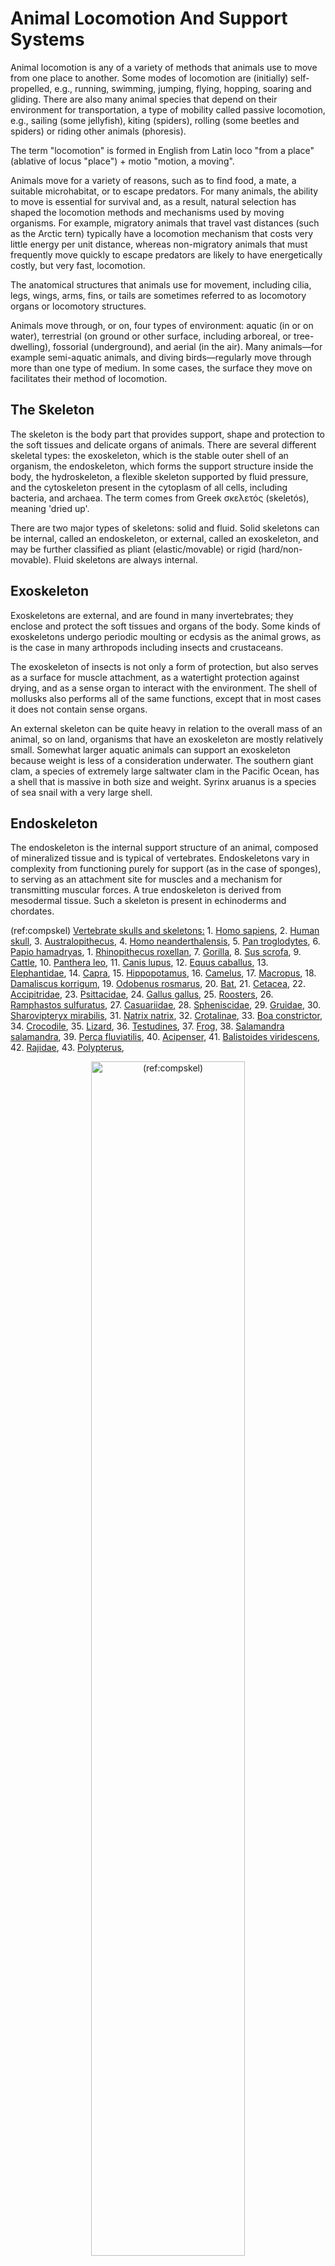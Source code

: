 # Animal Locomotion And Support Systems

Animal locomotion is any of a variety of methods that animals use to move from one place to another. Some modes of locomotion are (initially) self-propelled, e.g., running, swimming, jumping, flying, hopping, soaring and gliding. There are also many animal species that depend on their environment for transportation, a type of mobility called passive locomotion, e.g., sailing (some jellyfish), kiting (spiders), rolling (some beetles and spiders) or riding other animals (phoresis).

The term "locomotion" is formed in English from Latin loco "from a place" (ablative of locus "place") + motio "motion, a moving".

Animals move for a variety of reasons, such as to find food, a mate, a suitable microhabitat, or to escape predators. For many animals, the ability to move is essential for survival and, as a result, natural selection has shaped the locomotion methods and mechanisms used by moving organisms. For example, migratory animals that travel vast distances (such as the Arctic tern) typically have a locomotion mechanism that costs very little energy per unit distance, whereas non-migratory animals that must frequently move quickly to escape predators are likely to have energetically costly, but very fast, locomotion.

The anatomical structures that animals use for movement, including cilia, legs, wings, arms, fins, or tails are sometimes referred to as locomotory organs or locomotory structures.

Animals move through, or on, four types of environment: aquatic (in or on water), terrestrial (on ground or other surface, including arboreal, or tree-dwelling), fossorial (underground), and aerial (in the air). Many animals—for example semi-aquatic animals, and diving birds—regularly move through more than one type of medium. In some cases, the surface they move on facilitates their method of locomotion.

## The Skeleton

The skeleton is the body part that provides support, shape and protection to the soft tissues and delicate organs of animals. There are several different skeletal types: the exoskeleton, which is the stable outer shell of an organism, the endoskeleton, which forms the support structure inside the body, the hydroskeleton, a flexible skeleton supported by fluid pressure, and the cytoskeleton present in the cytoplasm of all cells, including bacteria, and archaea. The term comes from Greek σκελετός (skeletós), meaning 'dried up'.

There are two major types of skeletons: solid and fluid. Solid skeletons can be internal, called an endoskeleton, or external, called an exoskeleton, and may be further classified as pliant (elastic/movable) or rigid (hard/non-movable). Fluid skeletons are always internal.

## Exoskeleton

Exoskeletons are external, and are found in many invertebrates; they enclose and protect the soft tissues and organs of the body. Some kinds of exoskeletons undergo periodic moulting or ecdysis as the animal grows, as is the case in many arthropods including insects and crustaceans.

The exoskeleton of insects is not only a form of protection, but also serves as a surface for muscle attachment, as a watertight protection against drying, and as a sense organ to interact with the environment. The shell of mollusks also performs all of the same functions, except that in most cases it does not contain sense organs.

An external skeleton can be quite heavy in relation to the overall mass of an animal, so on land, organisms that have an exoskeleton are mostly relatively small. Somewhat larger aquatic animals can support an exoskeleton because weight is less of a consideration underwater. The southern giant clam, a species of extremely large saltwater clam in the Pacific Ocean, has a shell that is massive in both size and weight. Syrinx aruanus is a species of sea snail with a very large shell.

## Endoskeleton

The endoskeleton is the internal support structure of an animal, composed of mineralized tissue and is typical of vertebrates. Endoskeletons vary in complexity from functioning purely for support (as in the case of sponges), to serving as an attachment site for muscles and a mechanism for transmitting muscular forces. A true endoskeleton is derived from mesodermal tissue. Such a skeleton is present in echinoderms and chordates.

(ref:compskel) [Vertebrate skulls and skeletons:](https://upload.wikimedia.org/wikipedia/commons/8/87/Skeletons.png) 1. [Homo sapiens](https://commons.wikimedia.org/wiki/File:S,keleton_diagram.svg), 2. [Human skull](https://commons.wikimedia.org/wiki/File:Gray188_skull_left_lateral_index.png), 3. [Australopithecus](https://commons.wikimedia.org/wiki/File:Australopithecus.jpg), 4. [Homo neanderthalensis](https://commons.wikimedia.org/wiki/File:Homo_sapiens_neanderthalensis.jpg), 
5. [Pan troglodytes](https://commons.wikimedia.org/wiki/File:Pan_troglodytes01.jpg), 6. [Papio hamadryas](https://commons.wikimedia.org/wiki/File:Huxley_-_Mans_Place_in_Nature.jpg), 1. [Rhinopithecus roxellan](https://commons.wikimedia.org/wiki/File:Goldstumpfnasen_(Rhinopithecus_roxellana).jpg), 7. [Gorilla](https://commons.wikimedia.org/wiki/File:GorillaSkeleton.jpg), 8. [Sus scrofa](https://commons.wikimedia.org/wiki/File:PigSkelLyd2.png), 9. [Cattle](https://commons.wikimedia.org/wiki/File:Heubach_cattle_skull.jpg), 10. [Panthera leo](https://commons.wikimedia.org/wiki/File:Lion_anatomy_lateral_skeleton_view.jpg), 11. [Canis lupus](https://commons.wikimedia.org/wiki/File:WolfSkelLyd1.png), 12. [Equus caballus](https://commons.wikimedia.org/wiki/File:Horse_bones_ugglan.jpg), 13. [Elephantidae](https://commons.wikimedia.org/wiki/File:ElephantSkelLyd2.png), 14. [Capra](https://commons.wikimedia.org/wiki/File:Goat_anatomy_lateral_skeleton_view.jpg), 15. [Hippopotamus](https://commons.wikimedia.org/wiki/File:HippoSkelLyd2.png), 16. [Camelus](https://commons.wikimedia.org/wiki/File:CamelSkelLyd2.png), 17. [Macropus](https://commons.wikimedia.org/wiki/File:Macropodidae_skeleton.png), 18. [Damaliscus korrigum](https://commons.wikimedia.org/wiki/File:ChausinghaSkullLyd2.png), 19. [Odobenus rosmarus](https://commons.wikimedia.org/wiki/File:WalrusLyd2.png), 20. [Bat](https://commons.wikimedia.org/wiki/File:Fledermaus_(Nycteris_fuliginosis).png), 21. [Cetacea](https://commons.wikimedia.org/wiki/File:GreenlandWhaleLyd3.jpg), 22. [Accipitridae](https://commons.wikimedia.org/wiki/File:Baldeagle-06jul16.jpg), 23. [Psittacidae](https://commons.wikimedia.org/wiki/File:ParrotSkelLyd.jpg), 24. [Gallus gallus](https://commons.wikimedia.org/wiki/File:Furcula.png), 25. [Roosters](https://commons.wikimedia.org/wiki/File:Furcula.png), 26. [Ramphastos sulfuratus](https://commons.wikimedia.org/wiki/File:Toco_toucan_whipsnade.jpg), 27. [Casuariidae](https://commons.wikimedia.org/wiki/File:CassowarySkullLyd4.png), 28. [Spheniscidae](https://commons.wikimedia.org/wiki/File:Skull_alca_torda.jpg), 29. [Gruidae](https://commons.wikimedia.org/wiki/File:Grus_grus_skull.png), 30. [Sharovipteryx mirabilis](https://commons.wikimedia.org/wiki/File:Sharovipteryx_BW.jpg), 31. [Natrix natrix](https://commons.wikimedia.org/wiki/File:Python_gab_fbi.png), 32. [Crotalinae](), 33. [Boa constrictor](https://commons.wikimedia.org/wiki/File:Acrantophis_dumerili.jpg), 34. [Crocodile](https://commons.wikimedia.org/wiki/File:Crocodilelyd5.png), 35. [Lizard](https://commons.wikimedia.org/wiki/File:Pleurodont_jaw_Mivart.png), 36. [Testudines](https://commons.wikimedia.org/wiki/File:SmithTestudoSkeletonTagged.PNG), 37. [Frog](https://commons.wikimedia.org/wiki/File:Rana_skull.png), 38. [Salamandra salamandra](https://commons.wikimedia.org/wiki/File:Albanerpeton_BW.jpg), 39. [Perca fluviatilis](https://commons.wikimedia.org/wiki/File:Pesce_Persico.jpg), 40. [Acipenser](https://commons.wikimedia.org/wiki/File:Sturgeon2.jpg), 41. [Balistoides viridescens](https://commons.wikimedia.org/wiki/Category:Balistoides_viridescens), 42. [Rajidae](https://commons.wikimedia.org/wiki/File:Smooth_skate.jpg), 43. [Polypterus](https://commons.wikimedia.org/wiki/Category:Polypterus), 

<div class="figure" style="text-align: center">
<img src="./figures/locomotion/Skeletons.png" alt="(ref:compskel)" width="70%" />
<p class="caption">(\#fig:skullskeletons)(ref:compskel)</p>
</div>

Pliant skeletons are capable of movement; thus, when stress is applied to the skeletal structure, it deforms and then reverts to its original shape. This skeletal structure is used in some invertebrates, for instance in the hinge of bivalve shells or the mesoglea of cnidarians such as jellyfish. Pliant skeletons are beneficial because only muscle contractions are needed to bend the skeleton; upon muscle relaxation, the skeleton will return to its original shape. Cartilage is one material that a pliant skeleton may be composed of, but most pliant skeletons are formed from a mixture of proteins, polysaccharides, and water. For additional structure or protection, pliant skeletons may be supported by rigid skeletons. Organisms that have pliant skeletons typically live in water, which supports body structure in the absence of a rigid skeleton.

Rigid skeletons are not capable of movement when stressed, creating a strong support system most common in terrestrial animals. Such a skeleton type used by animals that live in water are more for protection (such as barnacle and snail shells) or for fast-moving animals that require additional support of musculature needed for swimming through water. Rigid skeletons are formed from materials including chitin (in arthropods), calcium compounds such as calcium carbonate (in stony corals and mollusks) and silicate (for diatoms and radiolarians).

## Hydrostatic skeleton (hydroskeleton)

A hydrostatic skeleton is a semi-rigid, soft tissue structure filled with liquid under pressure, surrounded by muscles. Longitudinal and circular muscles around their body sectors allow movement by alternate lengthening and contractions along their lengths. A common example of this is the earthworm.

## Organisms with skeletons

The endoskeletons of echinoderms and some other soft-bodied invertebrates such as jellyfish and earthworms are also termed hydrostatic; a body cavity the coelom is filled with coelomic fluid and the pressure from this fluid acts together with the surrounding muscles to change the organism's shape and produce movement.

The skeleton of sponges consists of microscopic calcareous or silicious spicules. The demosponges include 90% of all species of sponges. Their "skeletons" are made of spicules consisting of fibers of the protein spongin, the mineral silica, or both. Where spicules of silica are present, they have a different shape from those in the otherwise similar glass sponges.

The skeleton of the echinoderms, which include, among other things, the starfish, is composed of calcite and a small amount of magnesium oxide. It lies below the epidermis in the mesoderm and is within cell clusters of frame-forming cells. This structure formed is porous and therefore firm and at the same time light. It coalesces into small calcareous ossicles (bony plates), which can grow in all directions and thus can replace the loss of a body part. Connected by joints, the individual skeletal parts can be moved by the muscles.

In most vertebrates, the main skeletal component is referred to as bone. These bones compose a unique skeletal system for each type of animal. Another important component is cartilage which in mammals is found mainly in the joint areas. In other animals, such as the cartilaginous fishes, which include the sharks, the skeleton is composed entirely of cartilage. The segmental pattern of the skeleton is present in all vertebrates (mammals, birds, fish, reptiles and amphibians) with basic units being repeated. This segmental pattern is particularly evident in the vertebral column and the ribcage.

Bones in addition to supporting the body also serve, at the cellular level, as calcium and phosphate storage.

The skeleton, which forms the support structure inside the fish is either made of cartilage as in the (Chondrichthyes), or bones as in the (Osteichthyes). The main skeletal element is the vertebral column, composed of articulating vertebrae which are lightweight yet strong. The ribs attach to the spine and there are no limbs or limb girdles. They are supported only by the muscles. The main external features of the fish, the fins, are composed of either bony or soft spines called rays, which with the exception of the caudal fin (tail fin), have no direct connection with the spine. They are supported by the muscles which compose the main part of the trunk.

The bird skeleton is highly adapted for flight. It is extremely lightweight, yet still strong enough to withstand the stresses of taking off, flying, and landing. One key adaptation is the fusing of bones into single ossifications, such as the pygostyle. Because of this, birds usually have a smaller number of bones than other terrestrial vertebrates. Birds also lack teeth or even a true jaw, instead having evolved a beak, which is far more lightweight. The beaks of many baby birds have a projection called an egg tooth, which facilitates their exit from the amniotic egg.

## The Human Skeleton

The human skeleton consists of both fused and individual bones supported and supplemented by ligaments, tendons, muscles and cartilage. It is composed of around 270 bones at birth – this total decreases to around 206 bones by adulthood after some bones get fused together. The biggest bone in the body is the femur in the upper leg, and the smallest is the stapes bone in the middle ear. In an adult, the skeleton comprises around 14% of the total body weight, and half of this weight is water. The bone mass in the skeleton reaches maximum density around age 21. The human skeleton can be divided into the axial skeleton and the appendicular skeleton. The axial skeleton is formed by the vertebral column, the rib cage, the skull and other associated bones. The appendicular skeleton, which is attached to the axial skeleton, is formed by the shoulder girdle, the pelvic girdle and the bones of the upper and lower limbs.

The human skeleton performs six major functions; support, movement, protection, production of blood cells, storage of minerals, and endocrine regulation.It serves as a scaffold which supports organs, anchors muscles, and protects organs such as the brain, lungs, heart and spinal cord. Although the teeth do not consist of tissue commonly found in bones, the teeth are usually considered as members of the skeletal system. 

Fused bones include those of the pelvis and the cranium. Not all bones are interconnected directly: There are three bones in each middle ear called the ossicles that articulate only with each other. The hyoid bone, which is located in the neck and serves as the point of attachment for the tongue, does not articulate with any other bones in the body, being supported by muscles and ligaments.

(ref:humskelfr) [The human skeleton viewed from the front.](https://commons.wikimedia.org/wiki/File:Human_skeleton_front_en.svg) 

<div class="figure" style="text-align: center">
<img src="./figures/locomotion/Human_skeleton_front_en.svg" alt="(ref:humanskeletonfront)" width="70%" />
<p class="caption">(\#fig:humanskeletonfront)(ref:humanskeletonfront)</p>
</div>

There are 206 bones in the adult human skeleton, although this number depends on whether the pelvic bones (the hip bones on each side) are counted as one or three bones on each side (ilium, ischium, and pubis), whether the coccyx or tail bone is counted as one or four separate bones, and does not count the variable wormian bones between skull sutures. Similarly, the sacrum is usually counted as a single bone, rather than five fused vertebrae. There is also a variable number of small sesamoid bones, commonly found in tendons. The patella or kneecap on each side is an example of a larger sesamoid bone. The patellae are counted in the total, as they are constant. The number of bones varies between individuals and with age – newborn babies have over 270 bones some of which fuse together. These bones are organized into a longitudinal axis, the axial skeleton, to which the appendicular skeleton is attached.

(ref:humskelba) [The human skeleton viewed from the back.](https://commons.wikimedia.org/wiki/File:Human_skeleton_back_en.svg) 

<div class="figure" style="text-align: center">
<img src="./figures/locomotion/Human_skeleton_back_en.svg" alt="(ref:humskelba)" width="70%" />
<p class="caption">(\#fig:humanskeletonback)(ref:humskelba)</p>
</div>


The human skeleton takes 20 years before it is fully developed, and the bones contain marrow, which produces blood cells.

There exist several general differences between the male and female skeletons. The male skeleton, for example, is generally larger and heavier than the female skeleton. In the female skeleton, the bones of the skull are generally less angular. The female skeleton also has wider and shorter breastbone and slimmer wrists. There exist significant differences between the male and female pelvis which are related to the female's pregnancy and childbirth capabilities. The female pelvis is wider and shallower than the male pelvis. Female pelvises also have an enlarged pelvic outlet and a wider and more circular pelvic inlet. The angle between the pubic bones is known to be sharper in males, which results in a more circular, narrower, and near heart-shaped pelvis.

## The Axial Skeleton

The axial skeleton (80 bones) is formed by the vertebral column (32 bones), a part of the rib cage (12 pairs of ribs and the sternum), and the skull (22 bones and 7 associated bones).

(ref:axialsk) [The Axial skeleton](https://commons.wikimedia.org/wiki/File:Axial_skeleton_diagram.svg) consists of the bones in the head and trunk of the human body. It is composed of five parts; the human skull, the ossicles of the inner ear, the hyoid bone of the throat, the chest, and the vertebral column. The axial skeleton and the appendicular skeleton together form the complete skeleton.

<div class="figure" style="text-align: center">
<img src="./figures/locomotion/Axial_skeleton_diagram.svg" alt="(ref:axialsk)" width="70%" />
<p class="caption">(\#fig:axialskeleton)(ref:axialsk)</p>
</div>

The upright posture of humans is maintained by the axial skeleton, which transmits the weight from the head, the trunk, and the upper extremities down to the lower extremities at the hip joints. The bones of the spine are supported by many ligaments. The erector spinae muscles are also supporting and are useful for balance.

## The Appendicular Skeleton

The appendicular skeleton (126 bones) is formed by the pectoral girdles, the upper limbs, the pelvic girdle or pelvis, and the lower limbs. Their functions are to make locomotion possible and to protect the major organs of digestion, excretion and reproduction.

(ref:appendsk) [The appendicular skeleton (red) and the axial skeleton together form the complete skeleton.](https://commons.wikimedia.org/wiki/File:Appendicular_skeleton_diagram.svg) 

<div class="figure" style="text-align: center">
<img src="./figures/locomotion/Appendicular_skeleton_diagram.svg" alt="(ref:appendsk)" width="70%" />
<p class="caption">(\#fig:appendicularskeleton)(ref:appendsk)</p>
</div>

## Bone

A bone is a rigid organ that constitutes part of the vertebrate skeleton in animals. Bones protect the various organs of the body, produce red and white blood cells, store minerals, provide structure and support for the body, and enable mobility. Bones come in a variety of shapes and sizes and have a complex internal and external structure. They are lightweight yet strong and hard, and serve multiple functions.

(ref:longbo) [Structure of a long bone.](https://commons.wikimedia.org/wiki/File:603_Anatomy_of_Long_Bone.jpg) 

<div class="figure" style="text-align: center">
<img src="./figures/locomotion/603_Anatomy_of_Long_Bone.jpg" alt="(ref:longbo)" width="70%" />
<p class="caption">(\#fig:longbone)(ref:longbo)</p>
</div>

(ref:bonecross) [Cross-section of human bone.](https://commons.wikimedia.org/wiki/File:Human_skeleton_back_en.svg) 

<div class="figure" style="text-align: center">
<img src="./figures/locomotion/Bone_cross-section.svg" alt="(ref:bonecross)" width="70%" />
<p class="caption">(\#fig:bonecrossection)(ref:bonecross)</p>
</div>

Bone tissue (osseous tissue) is a hard tissue, a type of dense connective tissue. It has a honeycomb-like matrix internally, which helps to give the bone rigidity. Bone tissue is made up of different types of bone cells. Osteoblasts and osteocytes are involved in the formation and mineralization of bone; osteoclasts are involved in the resorption of bone tissue. Modified (flattened) osteoblasts become the lining cells that form a protective layer on the bone surface. The mineralised matrix of bone tissue has an organic component of mainly collagen called ossein and an inorganic component of bone mineral made up of various salts. Bone tissue is a mineralized tissue of two types, cortical bone and cancellous bone. Other types of tissue found in bones include bone marrow, endosteum, periosteum, nerves, blood vessels and cartilage.

(ref:anotherbonecross) [A cross section of a long bone, showing the internal structure.](https://commons.wikimedia.org/wiki/File:Illu_compact_spongy_bone.jpg) 

<div class="figure" style="text-align: center">
<img src="./figures/locomotion/Illu_compact_spongy_bone.jpg" alt="(ref:anotherbonecross)" width="70%" />
<p class="caption">(\#fig:anotherbonecrossection)(ref:anotherbonecross)</p>
</div>

The Greek word for bone is ὀστέον ("osteon"), hence the many terms that use it as a prefix—such as osteopathy.

Bone is not uniformly solid, but consists of a flexible matrix (about 30%) and bound minerals (about 70%) which are intricately woven and endlessly remodeled by a group of specialized bone cells. Their unique composition and design allows bones to be relatively hard and strong, while remaining lightweight.

Bone matrix is 90 to 95% composed of elastic collagen fibers, also known as ossein, and the remainder is ground substance. The elasticity of collagen improves fracture resistance. The matrix is hardened by the binding of inorganic mineral salt, calcium phosphate, in a chemical arrangement known as calcium hydroxylapatite. It is the bone mineralization that give bones rigidity.

Bone is actively constructed and remodeled throughout life by special bone cells known as osteoblasts and osteoclasts. Within any single bone, the tissue is woven into two main patterns, known as cortical and cancellous bone, and each with different appearance and characteristics.

## Cortical Bone

The hard outer layer of bones is composed of cortical bone, which is also called compact bone as it is much denser than cancellous bone. It forms the hard exterior (cortex) of bones. The cortical bone gives bone its smooth, white, and solid appearance, and accounts for 80% of the total bone mass of an adult human skeleton. It facilitates bone's main functions - to support the whole body, to protect organs, to provide levers for movement, and to store and release chemical elements, mainly calcium. It consists of multiple microscopic columns, each called an osteon or Haversian system. Each column is multiple layers of osteoblasts and osteocytes around a central canal called the haversian canal. Volkmann's canals at right angles connect the osteons together. The columns are metabolically active, and as bone is reabsorbed and created the nature and location of the cells within the osteon will change. Cortical bone is covered by a periosteum on its outer surface, and an endosteum on its inner surface. The endosteum is the boundary between the cortical bone and the cancellous bone. The primary anatomical and functional unit of cortical bone is the osteon.

## Cancellous Bone

Cancellous bone, also called trabecular or spongy bone, is the internal tissue of the skeletal bone and is an open cell porous network. Cancellous bone has a higher surface-area-to-volume ratio than cortical bone and it is less dense. This makes it weaker and more flexible. The greater surface area also makes it suitable for metabolic activities such as the exchange of calcium ions. Cancellous bone is typically found at the ends of long bones, near joints and in the interior of vertebrae. Cancellous bone is highly vascular and often contains red bone marrow where hematopoiesis, the production of blood cells, occurs. The primary anatomical and functional unit of cancellous bone is the trabecula. The trabeculae are aligned towards the mechanical load distribution that a bone experiences within long bones such as the femur. As far as short bones are concerned, trabecular alignment has been studied in the vertebral pedicle. Thin formations of osteoblasts covered in endosteum create an irregular network of spaces, known as trabeculae. Within these spaces are bone marrow and hematopoietic stem cells that give rise to platelets, red blood cells and white blood cells. Trabecular marrow is composed of a network of rod- and plate-like elements that make the overall organ lighter and allow room for blood vessels and marrow. Trabecular bone accounts for the remaining 20% of total bone mass but has nearly ten times the surface area of compact bone.

The words cancellous and trabecular refer to the tiny lattice-shaped units (trabeculae) that form the tissue. It was first illustrated accurately in the engravings of Crisóstomo Martinez.

## The Bone Marrow

Bone marrow, also known as myeloid tissue in red bone marrow, can be found in almost any bone that holds cancellous tissue. In newborns, all such bones are filled exclusively with red marrow or hematopoietic marrow, but as the child ages the hematopoietic fraction decreases in quantity and the fatty/ yellow fraction called marrow adipose tissue (MAT) increases in quantity. In adults, red marrow is mostly found in the bone marrow of the femur, the ribs, the vertebrae and pelvic bones.

## Bone cells

Bone is a metabolically active tissue composed of several types of cells. These cells include osteoblasts, which are involved in the creation and mineralization of bone tissue, osteocytes, and osteoclasts, which are involved in the reabsorption of bone tissue. Osteoblasts and osteocytes are derived from osteoprogenitor cells, but osteoclasts are derived from the same cells that differentiate to form macrophages and monocytes. Within the marrow of the bone there are also hematopoietic stem cells. These cells give rise to other cells, including white blood cells, red blood cells, and platelets.

(ref:bocel) [Bone cells.](https://commons.wikimedia.org/wiki/File:604_Bone_cells.jpg) 

<div class="figure" style="text-align: center">
<img src="./figures/locomotion/604_Bone_cells.jpg" alt="(ref:bocel)" width="70%" />
<p class="caption">(\#fig:bonecells)(ref:bocel)</p>
</div>

## Osteoblast

Osteoblasts are mononucleate bone-forming cells. They are located on the surface of osteon seams and make a protein mixture known as osteoid, which mineralizes to become bone. The osteoid seam is a narrow region of newly formed organic matrix, not yet mineralized, located on the surface of a bone. Osteoid is primarily composed of Type I collagen. Osteoblasts also manufacture hormones, such as prostaglandins, to act on the bone itself. The osteoblast creates and repairs new bone by actually building around itself. First, the osteoblast puts up collagen fibers. These collagen fibers are used as a framework for the osteoblasts' work. The osteoblast then deposits calcium phosphate which is hardened by hydroxide and bicarbonate ions. The brand new bone created by the osteoblast is called osteoid. Once the osteoblast is finished working it is actually trapped inside the bone once it hardens. When the osteoblast becomes trapped, it becomes known as an osteocyte. Other osteoblasts remain on the top of the new bone and are used to protect the underlying bone, these become known as lining cells.

## Osteocyte

Osteocytes are mostly inactive osteoblasts. Osteocytes originate from osteoblasts that have migrated into and become trapped and surrounded by bone matrix that they themselves produced. The spaces they occupy are known as lacunae. Osteocytes have many processes that reach out to meet osteoblasts and other osteocytes probably for the purposes of communication. Osteocytes remain in contact with other cells in the bone through gap junctions—coupled cell processes—which pass through small channels in the bone matrix called the canaliculi.

##Osteoclast

Osteoclasts are very large multinucleate cells that are responsible for the breakdown of bones by the process of bone resorption. New bone is then formed by the osteoblasts. Bone is constantly remodelled by the resorption of osteoclasts and created by osteoblasts. Osteoclasts are large cells with multiple nuclei located on bone surfaces in what are called Howship's lacunae (or resorption pits). These lacunae are the result of surrounding bone tissue that has been reabsorbed. Because the osteoclasts are derived from a monocyte stem-cell lineage, they are equipped with phagocytic-like mechanisms similar to circulating macrophages. Osteoclasts mature and/or migrate to discrete bone surfaces. Upon arrival, active enzymes, such as tartrate resistant acid phosphatase, are secreted against the mineral substrate.[citation needed] The reabsorption of bone by osteoclasts also plays a role in calcium homeostasis.

## Extracellular Matrix

Bones consist of living cells embedded in a mineralized organic matrix. This matrix consists of organic components, mainly type I collagen – "organic" referring to materials produced as a result of the human body – and inorganic components, primarily hydroxyapatite and other salts of calcium and phosphate. Above 30% of the acellular part of bone consists of the organic components, and 70% of salts. The collagen fibers give bone its tensile strength, and the interspersed crystals of hydroxyapatite give bone its compressive strength. These effects are synergistic.

The inorganic composition of bone (bone mineral) is primarily formed from salts of calcium and phosphate, the major salt being hydroxyapatite (Ca10(PO4)6(OH)2). The exact composition of the matrix may be subject to change over time due to nutrition and biomineralization, with the ratio of calcium to phosphate varying between 1.3 and 2.0 (per weight), and trace minerals such as magnesium, sodium, potassium and carbonate also being found.

## The Muscular System

The muscular system is an organ system consisting of skeletal, smooth and cardiac muscles. It permits movement of the body, maintains posture and circulates blood throughout the body. The muscular systems in vertebrates are controlled through the nervous system although some muscles (such as the cardiac muscle) can be completely autonomous. Together with the skeletal system, it forms the musculoskeletal system, which is responsible for movement of the human body.

There are three distinct types of muscles: skeletal muscles, cardiac or heart muscles, and smooth (non-striated) muscles. Muscles provide strength, balance, posture, movement and heat for the body to keep warm.

Skeletal muscles, like other striated muscles, are composed of myocytes, or muscle fibers, which are in turn composed of myofibrils, which are composed of sarcomeres, the basic building block of striated muscle tissue. Upon stimulation by an action potential, skeletal muscles perform a coordinated contraction by shortening each sarcomere. The best proposed model for understanding contraction is the sliding filament model of muscle contraction. Within the sarcomere, actin and myosin fibers overlap in a contractile motion towards each other. Myosin filaments have club-shaped heads that project toward the actin filaments.

Larger structures along the myosin filament called myosin heads are used to provide attachment points on binding sites for the actin filaments. The myosin heads move in a coordinated style; they swivel toward the center of the sarcomere, detach and then reattach to the nearest active site of the actin filament. This is called a ratchet type drive system.

This process consumes large amounts of adenosine triphosphate (ATP), the energy source of the cell. ATP binds to the cross bridges between myosin heads and actin filaments. The release of energy powers the swiveling of the myosin head. When ATP is used, it becomes adenosine diphosphate (ADP), and since muscles store little ATP, they must continuously replace the discharged ADP with ATP. Muscle tissue also contains a stored supply of a fast acting recharge chemical, creatine phosphate, which when necessary can assist with the rapid regeneration of ADP into ATP.

Calcium ions are required for each cycle of the sarcomere. Calcium is released from the sarcoplasmic reticulum into the sarcomere when a muscle is stimulated to contract. This calcium uncovers the actin binding sites. When the muscle no longer needs to contract, the calcium ions are pumped from the sarcomere and back into storage in the sarcoplasmic reticulum.

There are approximately 639 skeletal muscles in the human body.

## Cardiac Muscle

Heart muscles are distinct from skeletal muscles because the muscle fibers are laterally connected to each other. Furthermore, just as with smooth muscles, their movement is involuntary. Heart muscles are controlled by the sinus node influenced by the autonomic nervous system.

## Smooth Muscle

Smooth muscles are controlled directly by the autonomic nervous system and are involuntary, meaning that they are incapable of being moved by conscious thought. Functions such as heartbeat and lungs (which are capable of being willingly controlled, be it to a limited extent) are involuntary muscles but are not smooth muscles.

## Muscle Contraction

Muscle contraction is the activation of tension-generating sites within muscle fibers. In physiology, muscle contraction does not necessarily mean muscle shortening because muscle tension can be produced without changes in muscle length, such as when holding a heavy book or a dumbbell at the same position. The termination of muscle contraction is followed by muscle relaxation, which is a return of the muscle fibers to their low tension-generating state.

At rest, the body produces the majority of its ATP aerobically in the mitochondria without producing lactic acid or other fatiguing byproducts. During exercise, the method of ATP production varies depending on the fitness of the individual as well as the duration and intensity of exercise. At lower activity levels, when exercise continues for a long duration (several minutes or longer), energy is produced aerobically by combining oxygen with carbohydrates and fats stored in the body.

During activity that is higher in intensity, with possible duration decreasing as intensity increases, ATP production can switch to anaerobic pathways, such as the use of the creatine phosphate and the phosphagen system or anaerobic glycolysis. Aerobic ATP production is biochemically much slower and can only be used for long-duration, low-intensity exercise, but produces no fatiguing waste products that can not be removed immediately from the sarcomere and the body, and it results in a much greater number of ATP molecules per fat or carbohydrate molecule. Aerobic training allows the oxygen delivery system to be more efficient, allowing aerobic metabolism to begin quicker. Anaerobic ATP production produces ATP much faster and allows near-maximal intensity exercise, but also produces significant amounts of lactic acid which renders high-intensity exercise unsustainable for more than several minutes. The phosphagen system is also anaerobic. It allows for the highest levels of exercise intensity, but intramuscular stores of phosphocreatine are very limited and can only provide energy for exercises lasting up to ten seconds. Recovery is very quick, with full creatine stores regenerated within five minutes
Muscle contractions can be described based on two variables: length and tension. A muscle contraction is described as isometric if the muscle tension changes but the muscle length remains the same. In contrast, a muscle contraction is isotonic if muscle tension remains the same throughout the contraction. If the muscle length shortens, the contraction is concentric; if the muscle length lengthens, the contraction is eccentric. In natural movements that underlie locomotor activity, muscle contractions are multifaceted as they are able to produce changes in length and tension in a time-varying manner. Therefore, neither length nor tension is likely to remain the same in muscles that contract during locomotor activity.

In vertebrates, skeletal muscle contractions are neurogenic as they require synaptic input from motor neurons to produce muscle contractions. A single motor neuron is able to innervate multiple muscle fibers, thereby causing the fibers to contract at the same time. Once innervated, the protein filaments within each skeletal muscle fiber slide past each other to produce a contraction, which is explained by the sliding filament theory. The contraction produced can be described as a twitch, summation, or tetanus, depending on the frequency of action potentials. In skeletal muscles, muscle tension is at its greatest when the muscle is stretched to an intermediate length as described by the length-tension relationship.

Unlike skeletal muscle, the contractions of smooth and cardiac muscles are myogenic (meaning that they are initiated by the smooth or heart muscle cells themselves instead of being stimulated by an outside event such as nerve stimulation), although they can be modulated by stimuli from the autonomic nervous system. The mechanisms of contraction in these muscle tissues are similar to those in skeletal muscle tissues.

Muscle contractions can be described based on two variables: force and length. Force itself can be differentiated as either tension or load. Muscle tension is the force exerted by the muscle on an object whereas a load is the force exerted by an object on the muscle. When muscle tension changes without any corresponding changes in muscle length, the muscle contraction is described as isometric. If the muscle length changes while muscle tension remains the same, then the muscle contraction is isotonic. In an isotonic contraction, the muscle length can either shorten to produce a concentric contraction or lengthen to produce an eccentric contraction. In natural movements that underlie locomotor activity, muscle contractions are multifaceted as they are able to produce changes in length and tension in a time-varying manner. Therefore, neither length nor tension is likely to remain constant when the muscle is active during locomotor activity.

## Isometric contraction

An isometric contraction of a muscle generates tension without changing length. An example can be found when the muscles of the hand and forearm grip an object; the joints of the hand do not move, but muscles generate sufficient force to prevent the object from being dropped.

## Isotonic contraction

In isotonic contraction, the tension in the muscle remains constant despite a change in muscle length. This occurs when a muscle's force of contraction matches the total load on the muscle.

In vertebrate animals, there are three types of muscle tissues: skeletal, smooth, and cardiac. Skeletal muscle constitutes the majority of muscle mass in the body and is responsible for locomotor activity. Smooth muscle forms blood vessels, gastrointestinal tract, and other areas in the body that produce sustained contractions. Cardiac muscle make up the heart, which pumps blood. Skeletal and cardiac muscles are called striated muscle because of their striped appearance under a microscope, which is due to the highly organized alternating pattern of A bands and I bands.

## Skeletal muscle

Excluding reflexes, all skeletal muscles contractions occur as a result of conscious effort originating in the brain. The brain sends electrochemical signals through the nervous system to the motor neuron that innervates several muscle fibers. In the case of some reflexes, the signal to contract can originate in the spinal cord through a feedback loop with the grey matter. Other actions such as locomotion, breathing, and chewing have a reflex aspect to them: the contractions can be initiated both consciously or unconsciously.

A neuromuscular junction is a chemical synapse formed by the contact between a motor neuron and a muscle fiber. It is the site in which a motor neuron transmits a signal to a muscle fiber to initiate muscle contraction. The sequence of events that results in the depolarization of the muscle fiber at the neuromuscular junction begins when an action potential is initiated in the cell body of a motor neuron, which is then propagated by saltatory conduction along its axon toward the neuromuscular junction. Once it reaches the terminal bouton, the action potential causes a Ca2+
 ion influx into the terminal by way of the voltage-gated calcium channels. The Ca2+
 influx causes synaptic vesicles containing the neurotransmitter acetylcholine to fuse with the plasma membrane, releasing acetylcholine into the synaptic cleft between the motor neuron terminal and the neuromuscular junction of the skeletal muscle fiber. Acetylcholine diffuses across the synapse and binds to and activates nicotinic acetylcholine receptors on the neuromuscular junction. Activation of the nicotinic receptor opens its intrinsic sodium/potassium channel, causing sodium to rush in and potassium to trickle out. As a result, the sarcolemma reverses polarity and its voltage quickly jumps from the resting membrane potential of -90mV to as high as +75mV as sodium enters. The membrane potential then becomes hyperpolarized when potassium exits and is then adjusted back to the resting membrane potential. This rapid fluctuation is called the end-plate potential The voltage-gated ion channels of the sarcolemma next to the end plate open in response to the end plate potential. These voltage-gated channels are sodium and potassium specific and only allow one through. This wave of ion movements creates the action potential that spreads from the motor end plate in all directions. If action potentials stop arriving, then acetylcholine ceases to be released from the terminal bouton. The remaining acetylcholine in the synaptic cleft is either degraded by active acetylcholine esterase or reabsorbed by the synaptic knob and none is left to replace the degraded acetylcholine.

## Excitation-contraction Coupling

Excitation–contraction coupling is the process by which a muscular action potential in the muscle fiber causes the myofibrils to contract. In skeletal muscle, excitation–contraction coupling relies on a direct coupling between key proteins, the sarcoplasmic reticulum (SR) calcium release channel (identified as the ryanodine receptor, RyR) and voltage-gated L-type calcium channels (identified as dihydropyridine receptors, DHPRs). DHPRs are located on the sarcolemma (which includes the surface sarcolemma and the transverse tubules), while the RyRs reside across the SR membrane. The close apposition of a transverse tubule and two SR regions containing RyRs is described as a triad and is predominantly where excitation–contraction coupling takes place. Excitation–contraction coupling occurs when depolarization of skeletal muscle cell results in a muscle action potential, which spreads across the cell surface and into the muscle fiber's network of T-tubules, thereby depolarizing the inner portion of the muscle fiber. Depolarization of the inner portions activates dihydropyridine receptors in the terminal cisternae, which are in close proximity to ryanodine receptors in the adjacent sarcoplasmic reticulum. The activated dihydropyridine receptors physically interact with ryanodine receptors to activate them via foot processes (involving conformational changes that allosterically activates the ryanodine receptors). As the ryanodine receptors open, Ca2+
 is released from the sarcoplasmic reticulum into the local junctional space, which then diffuses into the bulk cytoplasm to cause a calcium spark. Note that the sarcoplasmic reticulum has a large calcium buffering capacity partially due to a calcium-binding protein called calsequestrin. The near synchronous activation of thousands of calcium sparks by the action potential causes a cell-wide increase in calcium giving rise to the upstroke of the calcium transient. The Ca2+
 released into the cytosol binds to Troponin C by the actin filaments, to allow crossbridge cycling, producing force and, in some situations, motion. The sarco/endoplasmic reticulum calcium-ATPase (SERCA) actively pumps Ca2+
 back into the sarcoplasmic reticulum. As Ca2+
 declines back to resting levels, the force declines and relaxation occurs.

## The Sliding Filament Theory

The sliding filament theory describes a process used by muscles to contract. It is a cycle of repetitive events that cause a thin filament to slide over a thick filament and generate tension in the muscle. It was independently developed by Andrew Huxley and Rolf Niedergerke and by Hugh Huxley and Jean Hanson in 1954. Physiologically, this contraction is not uniform across the sarcomere; the central position of the thick filaments becomes unstable and can shift during contraction. However the actions of elastic proteins such as titin are hypothesised to maintain uniform tension across the sarcomere and pull the thick filament into a central position.

## Crossbridge Cycling

Crossbridge cycling is a sequence of molecular events that underlies the sliding filament theory. A crossbridge is a myosin projection, consisting of two myosin heads, that extends from the thick filaments. Each myosin head has two binding sites: one for ATP and another for actin. The binding of ATP to a myosin head detaches myosin from actin, thereby allowing myosin to bind to another actin molecule. Once attached, the ATP is hydrolyzed by myosin, which uses the released energy to move into the "cocked position" whereby it binds weakly to a part of the actin binding site. The remainder of the actin binding site is blocked by tropomyosin. With the ATP hydrolyzed, the cocked myosin head now contains ADP + Pi. Two Ca2+
 ions bind to troponin C on the actin filaments. The troponin-Ca2+
 complex causes tropomyosin to slide over and unblock the remainder of the actin binding site. Unblocking the rest of the actin binding sites allows the two myosin heads to close and myosin to bind strongly to actin. The myosin head then releases the inorganic phosphate and initiates a power stroke, which generates a force of 2 pN. The power stroke moves the actin filament inwards, thereby shortening the sarcomere. Myosin then releases ADP but still remains tightly bound to actin. At the end of the power stroke, ADP is released from the myosin head, leaving myosin attached to actin in a rigor state until another ATP binds to myosin. A lack of ATP would result in the rigor state characteristic of rigor mortis. Once another ATP binds to myosin, the myosin head will again detach from actin and another crossbridges cycle occurs.

Crossbridge cycling is able to continue as long as there are sufficient amounts of ATP and Ca2+
 in the cytoplasm. Termination of crossbridge cycling can occur when Ca2+
 is actively pumped back into the sarcoplasmic reticulum. When Ca2+
 is no longer present on the thin filament, the tropomyosin changes conformation back to its previous state so as to block the binding sites again. The myosin ceases binding to the thin filament, and the muscle relaxes. The Ca2+
 ions leave the troponin molecule in order to maintain the Ca2+
 ion concentration in the sarcoplasm. The active pumping of Ca2+
 ions into the sarcoplasmic reticulum creates a deficiency in the fluid around the myofibrils. This causes the removal of Ca2+
 ions from the troponin. Thus, the tropomyosin-troponin complex again covers the binding sites on the actin filaments and contraction ceases.

The strength of skeletal muscle contractions can be broadly separated into twitch, summation, and tetanus. A twitch is a single contraction and relaxation cycle produced by an action potential within the muscle fiber itself. The time between a stimulus to the motor nerve and the subsequent contraction of the innervated muscle is called the latent period, which usually takes about 10 ms and is caused by the time taken for nerve action potential to propagate, the time for chemical transmission at the neuromuscular junction, then the subsequent steps in excitation-contraction coupling.

If another muscle action potential were to be produced before the complete relaxation of a muscle twitch, then the next twitch will simply sum onto the previous twitch, thereby producing a summation. Summation can be achieved in two ways: frequency summation and multiple fiber summation. In frequency summation, the force exerted by the skeletal muscle is controlled by varying the frequency at which action potentials are sent to muscle fibers. Action potentials do not arrive at muscles synchronously, and, during a contraction, some fraction of the fibers in the muscle will be firing at any given time. In a typical circumstance, when humans are exerting their muscles as hard as they are consciously able, roughly one-third of the fibers in each of those muscles will fire at once, though this ratio can be affected by various physiological and psychological factors (including Golgi tendon organs and Renshaw cells). This 'low' level of contraction is a protective mechanism to prevent avulsion of the tendon—the force generated by a 95% contraction of all fibers is sufficient to damage the body. In multiple fiber summation, if the central nervous system sends a weak signal to contract a muscle, the smaller motor units, being more excitable than the larger ones, are stimulated first. As the strength of the signal increases, more motor units are excited in addition to larger ones, with the largest motor units having as much as 50 times the contractile strength as the smaller ones. As more and larger motor units are activated, the force of muscle contraction becomes progressively stronger. A concept known as the size principle, allows for a gradation of muscle force during weak contraction to occur in small steps, which then become progressively larger when greater amounts of force are required.

Finally, if the frequency of muscle action potentials increases such that the muscle contraction reaches its peak force and plateaus at this level, then the contraction is a tetanus.

Length-tension relationship relates the strength of an isometric contraction to the length of the muscle at which the contraction occurs. Muscles operate with greatest active tension when close to an ideal length (often their resting length). When stretched or shortened beyond this (whether due to the action of the muscle itself or by an outside force), the maximum active tension generated decreases. This decrease is minimal for small deviations, but the tension drops off rapidly as the length deviates further from the ideal. Due to the presence of elastic proteins within a muscle cell (such as titin) and extracellular matrix, as the muscle is stretched beyond a given length, there is an entirely passive tension, which opposes lengthening. Combined together, there is a strong resistance to lengthening an active muscle far beyond the peak of active tension.

Force–velocity relationship relates the speed at which a muscle changes its length (usually regulated by external forces, such as load or other muscles) to the amount of force that it generates. Force declines in a hyperbolic fashion relative to the isometric force as the shortening velocity increases, eventually reaching zero at some maximum velocity. The reverse holds true for when the muscle is stretched – force increases above isometric maximum, until finally reaching an absolute maximum. This intrinsic property of active muscle tissue plays a role in the active damping of joints that are actuated by simultaneously-active opposing muscles. In such cases, the force-velocity profile enhances the force produced by the lengthening muscle at the expense of the shortening muscle. This favoring of whichever muscle returns the joint to equilibrium effectively increases the damping of the joint. Moreover, the strength of the damping increases with muscle force. The motor system can thus actively control joint damping via the simultaneous contraction (co-contraction) of opposing muscle groups.

## Smooth Muscle

Smooth muscles can be divided into two subgroups: single-unit (unitary) and multi-unit. Single-unit smooth muscle cells can be found in the gut and blood vessels. Because these cells are linked together by gap junctions, they are able to contract as a syncytium. Single-unit smooth muscle cells contract myogenically, which can be modulated by the autonomic nervous system.

Unlike single-unit smooth muscle cells, multi-unit smooth muscle cells are found in the muscle of the eye and in the base of hair follicles. Multi-unit smooth muscle cells contract by being separately stimulated by nerves of the autonomic nervous system. As such, they allow for fine control and gradual responses, much like motor unit recruitment in skeletal muscle.

The contractile activity of smooth muscle cells is influenced by multiple inputs such as spontaneous electrical activity, neural and hormonal inputs, local changes in chemical composition, and stretch. This is in contrast to the contractile activity of skeletal muscle cells, which relies on a single neural input. Some types of smooth muscle cells are able to generate their own action potentials spontaneously, which usually occur following a pacemaker potential or a slow wave potential. These action potentials are generated by the influx of extracellular Ca2+
, and not Na+
. Like skeletal muscles, cytosolic Ca2+
 ions are also required for crossbridge cycling in smooth muscle cells.

The two sources for cytosolic Ca2+
 in smooth muscle cells are the extracellular Ca2+
 entering through calcium channels and the Ca2+
 ions that are released from the sarcoplasmic reticulum. The elevation of cytosolic Ca2+
 results in more Ca2+
 binding to calmodulin, which then binds and activates myosin light-chain kinase. The calcium-calmodulin-myosin light-chain kinase complex phosphorylates myosin on the 20 kilodalton (kDa) myosin light chains on amino acid residue-serine 19, initiating contraction and activating the myosin ATPase. Unlike skeletal muscle cells, smooth muscle cells lack troponin, even though they contain the thin filament protein tropomyosin and other notable proteins – caldesmon and calponin. Thus, smooth muscle contractions are initiated by the Ca2+
-activated phosphorylation of myosin rather than Ca2+
 binding to the troponin complex that regulates myosin binding sites on actin like in skeletal and cardiac muscles.

Termination of crossbridge cycling (and leaving the muscle in latch-state) occurs when myosin light chain phosphatase removes the phosphate groups from the myosin heads. Phosphorylation of the 20 kDa myosin light chains correlates well with the shortening velocity of smooth muscle. During this period, there is a rapid burst of energy utilization as measured by oxygen consumption. Within a few minutes of initiation, the calcium level markedly decreases, the 20 kDa myosin light chains' phosphorylation decreases, and energy utilization decreases; however, force in tonic smooth muscle is maintained. During contraction of muscle, rapidly cycling crossbridges form between activated actin and phosphorylated myosin, generating force. It is hypothesized that the maintenance of force results from dephosphorylated "latch-bridges" that slowly cycle and maintain force. A number of kinases such as rho kinase, ZIP kinase, and protein kinase C are believed to participate in the sustained phase of contraction, and Ca2+
 flux may be significant.

Although smooth muscle contractions are myogenic, the rate and strength of their contractions can be modulated by the autonomic nervous system. Postganglionic nerve fibers of parasympathetic nervous system release the neurotransmitter acetylcholine, which binds to muscarinic acetylcholine receptors (mAChRs) on smooth muscle cells. These receptors are metabotropic, or G-protein coupled receptors that initiate a second messenger cascade. Conversely, postganglionic nerve fibers of the sympathetic nervous system release the neurotransmitters epinephrine and norepinephrine, which bind to adrenergic receptors that are also metabotropic. The exact effects on the smooth muscle depend on the specific characteristics of the receptor activated—both parasympathetic input and sympathetic input can be either excitatory (contractile) or inhibitory (relaxing).

## Cardiac muscle

There are two types of cardiac muscle cells: autorhythmic and contractile. Autorhythmic cells do not contract, but instead set the pace of contraction for other cardiac muscle cells, which can be modulated by the autonomic nervous system. In contrast, contractile muscle cells (cardiomyocytes) constitute the majority of the heart muscle and are able to contract.

Unlike skeletal muscle, excitation–contraction coupling in cardiac muscle is thought to depend primarily on a mechanism called calcium-induced calcium release. Though the proteins involved are similar, the L-type calcium channels and ryanodine receptors (RyRs) are not physically coupled. Instead, RyRs are activated by a calcium trigger, which is brought about by the flow of Ca2+
through the L-type calcium channels. Furthermore, cardiac muscle tend to exhibit diad (or dyad) structures, rather than triads.

Excitation-contraction coupling in cardiac muscle cells occurs when an action potential is initiated by pacemaker cells in the sinoatrial node or Atrioventricular node and conducted to all cells in the heart via gap junctions. The action potential travels along the surface membrane into T-tubules (the latter are not seen in all cardiac cell types) and the depolarisation causes extracellular Ca2+
 to enter the cell via L-type calcium channels and possibly sodium-calcium exchanger (NCX) during the early part of the plateau phase. This Ca2+
 influx causes a small local increase in intracellular Ca2+
. The increase in Ca2+
 is detected by ryanodine receptors in the membrane of the sarcoplasmic reticulum, which releases Ca2+
 in a positive feedback physiological response. This positive feedback is known as calcium-induced calcium release and gives rise to calcium sparks (Ca2+
 sparks). The spatial and temporal summation of ~30,000 Ca2+
 sparks gives a cell-wide increase in cytoplasmic calcium concentration. The increase in cytosolic calcium following the flow of calcium through the cell membrane and sarcoplasmic reticulum is moderated by calcium buffers, which bind a large proportion of intracellular calcium. As a result, a large increase in total calcium leads to a relatively small rise in free Ca2+
.

Following systole, intracellular calcium is taken up by the sarco/endoplasmic reticulum ATPase (SERCA) pump back into the sarcoplasmic reticulum ready for the next cycle to begin. Calcium is also ejected from the cell mainly by the sodium-calcium exchanger (NCX) and, to a lesser extent, a plasma membrane calcium ATPase. Some calcium is also taken up by the mitochondria. An enzyme, phospholamban, serves as a brake for SERCA. At low heart rates, phospholamban is active and slows down the activity of the ATPase so that Ca2+
 does not have to leave the cell entirely. At high heart rates, phospholamban is phosphorylated and deactivated thus taking most Ca2+
 from the cytoplasm back into the sarcoplasmic reticulum. Once again, calcium buffers moderate this fall in Ca2+
concentration, permitting a relatively small decrease in free Ca2+
concentration in response to a large change in total calcium. The falling Ca2+
concentration allows the troponin complex to dissociate from the actin filament thereby ending contraction. The heart relaxes, allowing the ventricles to fill with blood and begin the cardiac cycle again.

## The Muscular Systems of Invertebrates

## Circular And Longitudinal Muscles

In annelids such as earthworms and leeches, circular and longitudinal muscles cells form the body wall of these animals and are responsible for their movement. In an earthworm that is moving through a soil, for example, contractions of circular and longitudinal muscles occur reciprocally while the coelomic fluid serves as a hydroskeleton by maintaining turgidity of the earthworm. When the circular muscles in the anterior segments contract, the anterior portion of animal's body begins to constrict radially, which pushes the incompressible coelomic fluid forward and increasing the length of the animal. As a result, the front end of the animal moves forward. As the front end of the earthworm becomes anchored and the circular muscles in the anterior segments become relaxed, a wave of longitudinal muscle contractions passes backwards, which pulls the rest of animal's trailing body forward. These alternating waves of circular and longitudinal contractions is called peristalsis, which underlies the creeping movement of earthworms.

## Obliquely Striated Muscles

Invertebrates such as annelids, mollusks, and nematodes, possess obliquely striated muscles, which contain bands of thick and thin filaments that are arranged helically rather than transversely, like in vertebrate skeletal or cardiac muscles. In bivalves, the obliquely striated muscles can maintain tension over long periods without using too much energy. Bivalves use these muscles to keep their shells closed.

## Asynchronous Muscles

Advanced insects such as wasps, flies, bees, and beetles possess asynchronous muscles that constitute the flight muscles in these animals. These flight muscles are often called fibrillar muscles because they contain myofibrils that are thick and conspicuous. A remarkable feature of these muscles is that they do not require stimulation for each muscle contraction. Hence, they are called asynchronous muscles because the number of contractions in these muscles do not correspond (or synchronize) with the number of action potentials. For example, a wing muscle of a tethered fly may receive action potentials at a frequency of 3 Hz but it is able to beat at a frequency of 120 Hz. The high frequency beating is made possible because the muscles are connected to a resonant system, which is driven to a natural frequency of vibration.

## The Human Musculoskeletal System

The human musculoskeletal system (also known as the locomotor system, and previously the activity system) is an organ system that gives humans the ability to move using their muscular and skeletal systems. The musculoskeletal system provides form, support, stability, and movement to the body.

It is made up of the bones of the skeleton, muscles, cartilage, tendons, ligaments, joints, and other connective tissue that supports and binds tissues and organs together. The musculoskeletal system's primary functions include supporting the body, allowing motion, and protecting vital organs. The skeletal portion of the system serves as the main storage system for calcium and phosphorus and contains critical components of the hematopoietic system.

This system describes how bones are connected to other bones and muscle fibers via connective tissue such as tendons and ligaments. The bones provide stability to the body. Muscles keep bones in place and also play a role in the movement of bones. To allow motion, different bones are connected by joints. Cartilage prevents the bone ends from rubbing directly onto each other. Muscles contract to move the bone attached at the joint.

There are, however, diseases and disorders that may adversely affect the function and overall effectiveness of the system. These diseases can be difficult to diagnose due to the close relation of the musculoskeletal system to other internal systems. The musculoskeletal system refers to the system having its muscles attached to an internal skeletal system and is necessary for humans to move to a more favorable position. Complex issues and injuries involving the musculoskeletal system are usually handled by a physiatrist (specialist in physical medicine and rehabilitation) or an orthopaedic surgeon.

The skeletal system serves many important functions; it provides the shape and form for the body, support and protection, allows bodily movement, produces blood for the body, and stores minerals. The number of bones in the human skeletal system is a controversial topic. Humans are born with over 300 bones; however, many bones fuse together between birth and maturity. As a result, an average adult skeleton consists of 206 bones. The number of bones varies according to the method used to derive the count. While some consider certain structures to be a single bone with multiple parts, others may see it as a single part with multiple bones. There are five general classifications of bones. These are long bones, short bones, flat bones, irregular bones, and sesamoid bones. The human skeleton is composed of both fused and individual bones supported by ligaments, tendons, muscles and cartilage. It is a complex structure with two distinct divisions; the axial skeleton, which includes the vertebral column, and the appendicular skeleton.

The skeletal system serves as a framework for tissues and organs to attach themselves to. This system acts as a protective structure for vital organs. Major examples of this are the brain being protected by the skull and the lungs being protected by the rib cage.

Located in long bones are two distinctions of bone marrow (yellow and red). The yellow marrow has fatty connective tissue and is found in the marrow cavity. During starvation, the body uses the fat in yellow marrow for energy. The red marrow of some bones is an important site for blood cell production, approximately 2.6 million red blood cells per second in order to replace existing cells that have been destroyed by the liver. Here all erythrocytes, platelets, and most leukocytes form in adults. From the red marrow, erythrocytes, platelets, and leukocytes migrate to the blood to do their special tasks.

Another function of bones is the storage of certain minerals. Calcium and phosphorus are among the main minerals being stored. The importance of this storage "device" helps to regulate mineral balance in the bloodstream. When the fluctuation of minerals is high, these minerals are stored in bone; when it is low it will be withdrawn from the bone.

There are three types of muscles—cardiac, skeletal, and smooth. Smooth muscles are used to control the flow of substances within the lumens of hollow organs, and are not consciously controlled. Skeletal and cardiac muscles have striations that are visible under a microscope due to the components within their cells. Only skeletal and smooth muscles are part of the musculoskeletal system and only the skeletal muscles can move the body. Cardiac muscles are found in the heart and are used only to circulate blood; like the smooth muscles, these muscles are not under conscious control. Skeletal muscles are attached to bones and arranged in opposing groups around joints. Muscles are innervated, to communicate nervous energy to, by nerves, which conduct electrical currents from the central nervous system and cause the muscles to contract.

In mammals, when a muscle contracts, a series of reactions occur. Muscle contraction is stimulated by the motor neuron sending a message to the muscles from the somatic nervous system. Depolarization of the motor neuron results in neurotransmitters being released from the nerve terminal. The space between the nerve terminal and the muscle cell is called the neuromuscular junction. These neurotransmitters diffuse across the synapse and bind to specific receptor sites on the cell membrane of the muscle fiber. When enough receptors are stimulated, an action potential is generated and the permeability of the sarcolemma is altered. This process is known as initiation.

## Tendons

A tendon is a tough, flexible band of fibrous connective tissue that connects muscles to bones. The extra-cellular connective tissue between muscle fibers binds to tendons at the distal and proximal ends, and the tendon binds to the periosteum of individual bones at the muscle's origin and insertion. As muscles contract, tendons transmit the forces to the relatively rigid bones, pulling on them and causing movement. Tendons can stretch substantially, allowing them to function as springs during locomotion, thereby saving energy.

## Joints, Ligaments And Bursae

Joints are structures that connect individual bones and may allow bones to move against each other to cause movement. There are three divisions of joints, diarthroses which allow extensive mobility between two or more articular heads; amphiarthrosis, which is a joint that allows some movement, and false joints or synarthroses, joints that are immovable, that allow little or no movement and are predominantly fibrous. Synovial joints, joints that are not directly joined, are lubricated by a solution called synovial fluid that is produced by the synovial membranes. This fluid lowers the friction between the articular surfaces and is kept within an articular capsule, binding the joint with its taut tissue.

A ligament is a small band of dense, white, fibrous elastic tissue. Ligaments connect the ends of bones together in order to form a joint. Most ligaments limit dislocation, or prevent certain movements that may cause breaks. Since they are only elastic they increasingly lengthen when under pressure. When this occurs the ligament may be susceptible to break resulting in an unstable joint.

Ligaments may also restrict some actions: movements such as hyper extension and hyper flexion are restricted by ligaments to an extent. Also ligaments prevent certain directional movement.

A bursa is a small fluid-filled sac made of white fibrous tissue and lined with synovial membrane. Bursa may also be formed by a synovial membrane that extends outside of the joint capsule. It provides a cushion between bones and tendons or muscles around a joint; bursa are filled with synovial fluid and are found around almost every major joint of the body.

